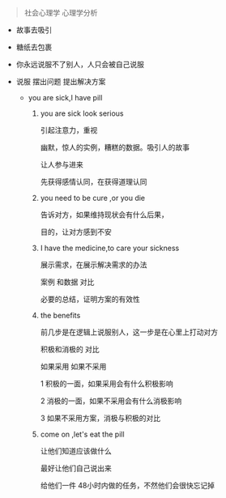> 社会心理学  心理学分析

- 故事去吸引

- 糖纸去包裹

- 你永远说服不了别人，人只会被自己说服

- 说服 摆出问题 提出解决方案

  - you are sick,I have pill

    1. you are sick look serious

       引起注意力，重视

       幽默，惊人的实例，糟糕的数据。吸引人的故事

       让人参与进来

       先获得感情认同，在获得道理认同

    2. you need to be cure ,or you die

       告诉对方，如果维持现状会有什么后果，

       目的，让对方感到不安

    3. I have the medicine,to care your sickness

       展示需求，在展示解决需求的办法

       案例 和数据   对比 

       必要的总结，证明方案的有效性

    4. the benefits

       前几步是在逻辑上说服别人，这一步是在心里上打动对方

       积极和消极的 对比

       如果采用 如果不采用

       1 积极的一面，如果采用会有什么积极影响

       2 消极的一面，如果不采用会有什么消极影响

       3 如果不采用方案，消极与积极的对比

       

    5. come on ,let's eat the pill

       让他们知道应该做什么

       最好让他们自己说出来

       给他们一件 48小时内做的任务，不然他们会很快忘记掉

       